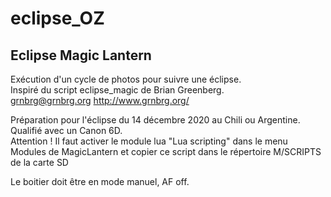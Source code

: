 # eclipse_OZ
## Eclipse Magic Lantern  

Exécution d'un cycle de photos pour suivre une éclipse.  
Inspiré du script eclipse_magic de Brian Greenberg.  
grnbrg@grnbrg.org http://www.grnbrg.org/

Préparation pour l'éclipse du 14 décembre 2020 au Chili ou Argentine.  
Qualifié avec un Canon 6D.  
Attention ! Il faut activer le module lua  "Lua scripting" dans le menu Modules de MagicLantern et copier ce script dans le répertoire M/SCRIPTS de la carte SD

Le boitier doit être en mode manuel, AF off.  
